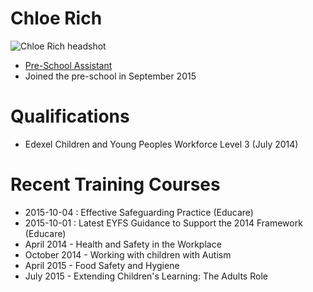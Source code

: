 # Chloe Rich #

<img src="/images/staff/preschool_background/Chloe_Rich-500px.JPG" alt="Chloe Rich headshot" class="staff_photo" />

* [Pre-School Assistant](/staff/20131111-Job_Description-Pre-school_Assistant.pdf)
* Joined the pre-school in September 2015

# Qualifications #

* Edexel Children and Young Peoples Workforce Level 3 (July 2014)

# Recent Training Courses #

* 2015-10-04 : Effective Safeguarding Practice (Educare)
* 2015-10-01 : Latest EYFS Guidance to Support the 2014 Framework (Educare)
* April 2014 - Health and Safety in the Workplace
* October 2014 - Working with children with Autism
* April 2015 - Food Safety and Hygiene
* July 2015 - Extending Children's Learning: The Adults Role
